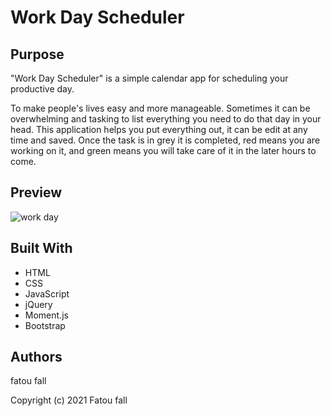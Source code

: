#  Work Day Scheduler

## Purpose 
"Work Day Scheduler" is a simple calendar app for scheduling your productive day.

To make people's lives easy and more manageable. Sometimes it can be overwhelming and tasking to list everything you need to do that day in your head. This application helps you put everything out, it can be edit at any time and saved. Once the task is in grey it is completed, red means you are working on it, and green means you will take care of it in the later hours to come. 

## Preview

![work day ](https://user-images.githubusercontent.com/87919117/133006988-2862ac65-dd66-4840-a62b-f29362cc8719.png)


## Built With

  * HTML
  * CSS
  * JavaScript
  * jQuery
  * Moment.js
  * Bootstrap


## Authors
fatou fall




Copyright (c) 2021 Fatou fall

